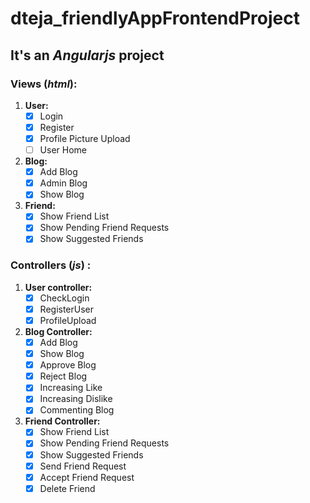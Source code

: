 # dteja_friendlyAppFrontendProject

## It's an *Angularjs* project

### Views (*html*):
  1. **User:**
      - [x] Login
      - [x] Register
      - [x] Profile Picture Upload
      - [ ] User Home

  2. **Blog:**
      - [x] Add Blog
      - [x] Admin Blog
      - [x] Show Blog
      
  3. **Friend:**
      - [x] Show Friend List
      - [x] Show Pending Friend Requests
      - [x] Show Suggested Friends
      
### Controllers (*js*) :
  1. **User controller:**
      - [x] CheckLogin
      - [x] RegisterUser
      - [x] ProfileUpload
    
  2. **Blog Controller:**
      - [x] Add Blog
      - [x] Show Blog
      - [x] Approve Blog
      - [x] Reject Blog
      - [x] Increasing Like
      - [x] Increasing Dislike
      - [x] Commenting Blog
      
   3. **Friend Controller:**
      - [x] Show Friend List
      - [x] Show Pending Friend Requests
      - [x] Show Suggested Friends
      - [x] Send Friend Request
      - [x] Accept Friend Request
      - [x] Delete Friend
